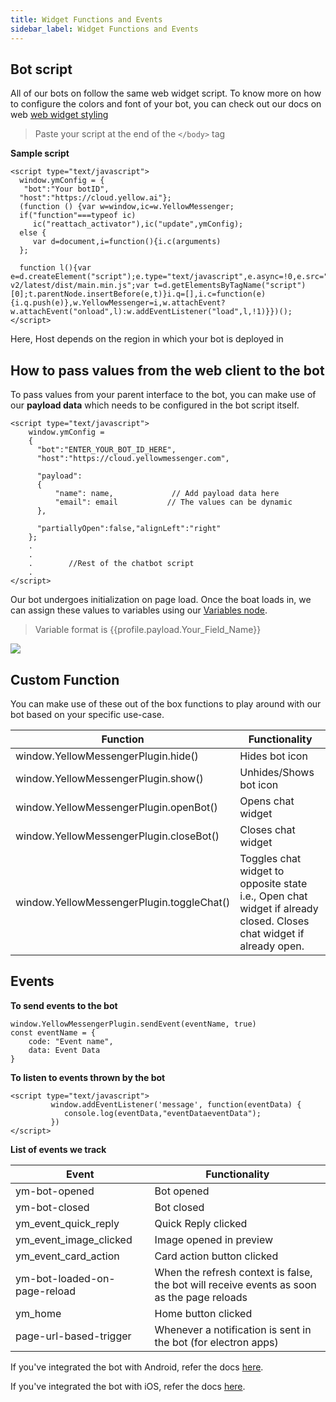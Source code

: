 ```yaml
---
title: Widget Functions and Events
sidebar_label: Widget Functions and Events
---
```


## Bot script

All of our bots on follow the same web widget script. To know more on how to configure the colors and font of your bot, you can check out our docs on web [web widget styling](https://docs.yellow.ai/docs/platform_concepts/channelConfiguration/web-widget)

> Paste your script at the end of the `</body>` tag

**Sample script**

```
<script type="text/javascript">
  window.ymConfig = {
   "bot":"Your botID",
  "host":"https://cloud.yellow.ai"};
  (function () {var w=window,ic=w.YellowMessenger;
  if("function"===typeof ic)
     ic("reattach_activator"),ic("update",ymConfig);
  else {
     var d=document,i=function(){i.c(arguments)
  };

  function l(){var e=d.createElement("script");e.type="text/javascript",e.async=!0,e.src="https://cdn.yellowmessenger.com/plugin/widget-v2/latest/dist/main.min.js";var t=d.getElementsByTagName("script")[0];t.parentNode.insertBefore(e,t)}i.q=[],i.c=function(e){i.q.push(e)},w.YellowMessenger=i,w.attachEvent?w.attachEvent("onload",l):w.addEventListener("load",l,!1)}})();
</script>

```

Here, Host depends on the region in which your bot is deployed in

<!-- | Region Code | Region | Host |
| --- | --- | --- |
| R1 |  | https://r1.cloud.yellow.ai |
| R2 |  | https://r2.cloud.yellow.ai |
| R3 |  | https://r3.cloud.yellow.ai |
| R4 |  | https://r4.cloud.yellow.ai |
| R5 |  | https://r5.cloud.yellow.ai |
|Global| Global| https://cloud.yellow.ai | -->

## How to pass values from the web client to the bot

To pass values from your parent interface to the bot, you can make use of our **payload data** which needs to be configured in the bot script itself.

```
<script type="text/javascript">
    window.ymConfig =
    {
      "bot":"ENTER_YOUR_BOT_ID_HERE",
      "host":"https://cloud.yellowmessenger.com",

      "payload":
      {
          "name": name,             // Add payload data here
          "email": email           // The values can be dynamic
      },

      "partiallyOpen":false,"alignLeft":"right"
    };
    .
    .
    .        //Rest of the chatbot script
    .
</script>
```

Our bot undergoes initialization on page load. Once the boat loads in, we can assign these values to variables using our [Variables node](https://docs.yellow.ai/docs/platform_concepts/studio/bot-variables/#use-variables-in-a-node).

> Variable format is {{profile.payload.Your_Field_Name}}

![](https://i.imgur.com/3Np2ozp.png)

<!--
## Authenticating users
We make use of session tokens to authenticate all our users and maintain their chat history

```
Sample code block that's formatted well
``` -->

## Custom Function

You can make use of these out of the box functions to play around with our bot based on your specific use-case.

| Function                                  | Functionality                                                                                                       |
| ----------------------------------------- | ------------------------------------------------------------------------------------------------------------------- |
| window.YellowMessengerPlugin.hide()       | Hides bot icon                                                                                                      |
| window.YellowMessengerPlugin.show()       | Unhides/Shows bot icon                                                                                              |
| window.YellowMessengerPlugin.openBot()    | Opens chat widget                                                                                                   |
| window.YellowMessengerPlugin.closeBot()   | Closes chat widget                                                                                                  |
| window.YellowMessengerPlugin.toggleChat() | Toggles chat widget to opposite state i.e., Open chat widget if already closed. Closes chat widget if already open. |

## Events

**To send events to the bot**

```
window.YellowMessengerPlugin.sendEvent(eventName, true)
const eventName = {
	code: "Event name",
	data: Event Data
}
```

**To listen to events thrown by the bot**

```
<script type="text/javascript">
         window.addEventListener('message', function(eventData) {
            console.log(eventData,"eventDataeventData");
         })
</script>
```

**List of events we track**

| Event                        | Functionality                                                                              |
| ---------------------------- | ------------------------------------------------------------------------------------------ |
| ym-bot-opened                | Bot opened                                                                                 |
| ym-bot-closed                | Bot closed                                                                                 |
| ym_event_quick_reply         | Quick Reply clicked                                                                        |
| ym_event_image_clicked       | Image opened in preview                                                                    |
| ym_event_card_action         | Card action button clicked                                                                 |
| ym-bot-loaded-on-page-reload | When the refresh context is false, the bot will receive events as soon as the page reloads |
| ym_home                      | Home button clicked                                                                        |
| page-url-based-trigger       | Whenever a notification is sent in the bot (for electron apps)                             |

If you've integrated the bot with Android, refer the docs [here](https://docs.yellow.ai/docs/platform_concepts/channelConfiguration/android/).

If you've integrated the bot with iOS, refer the docs [here](https://docs.yellow.ai/docs/platform_concepts/channelConfiguration/ios/).

